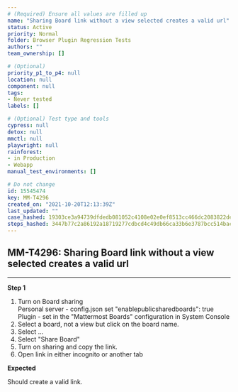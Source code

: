 ```yaml
---
# (Required) Ensure all values are filled up
name: "Sharing Board link without a view selected creates a valid url"
status: Active
priority: Normal
folder: Browser Plugin Regression Tests
authors: ""
team_ownership: []

# (Optional)
priority_p1_to_p4: null
location: null
component: null
tags: 
- Never tested
labels: []

# (Optional) Test type and tools
cypress: null
detox: null
mmctl: null
playwright: null
rainforest: 
- in Production
- Webapp
manual_test_environments: []

# Do not change
id: 15545474
key: MM-T4296
created_on: "2021-10-20T12:13:39Z"
last_updated: ""
case_hashed: 19303ce3a94739dfdedb081052c4108e02e0ef8513cc466dc2083822de0b0bc706f2932a62133ae149df54095c8f2d8a
steps_hashed: 3447b77c2a86192a18719277cdbcd4c49db66ca33b6e3787bcc514bac6803ef0955e46a9953c53cc280ef56c9cd1cda3
---
```


<!-- (Auto-generated) Based on frontmatter's "key" and "name" -->

## MM-T4296: Sharing Board link without a view selected creates a valid url

---

**Step 1**

1. Turn on Board sharing\
   Personal server - config.json set "enablepublicsharedboards": true\
   Plugin - set in the "Mattermost Boards" configuration in System Console
2. Select a board, not a view but click on the board name.
3. Select ...
4. Select "Share Board"
5. Turn on sharing and copy the link.
6. Open link in either incognito or another tab

**Expected**

Should create a valid link.
